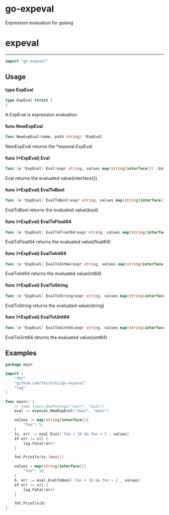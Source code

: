 # go-expeval
Expression evaluation for golang

# expeval

---

```go
import "go-expeval"
```


## Usage

#### type ExpEval

```go
type ExpEval struct {
}
```

A ExpEval is expression evaluation

#### func  NewExpEval

```go
func NewExpEval(name, path string) *ExpEval
```
NewExpEval returns the *expeval.ExpEval

#### func (*ExpEval) Eval

```go
func (e *ExpEval) Eval(expr string, values map[string]interface{}) (interface{}, error)
```
Eval returns the evaluated value(interface{})

#### func (*ExpEval) EvalToBool

```go
func (e *ExpEval) EvalToBool(expr string, values map[string]interface{}) (bool, error)
```
EvalToBool returns the evaluated value(bool)

#### func (*ExpEval) EvalToFloat64

```go
func (e *ExpEval) EvalToFloat64(expr string, values map[string]interface{}) (float64, error)
```
EvalToFloat64 returns the evaluated value(float64)

#### func (*ExpEval) EvalToInt64

```go
func (e *ExpEval) EvalToInt64(expr string, values map[string]interface{}) (int64, error)
```
EvalToInt64 returns the evaluated value(int64)

#### func (*ExpEval) EvalToString

```go
func (e *ExpEval) EvalToString(expr string, values map[string]interface{}) (string, error)
```
EvalToString returns the evaluated value(string)

#### func (*ExpEval) EvalToUint64

```go
func (e *ExpEval) EvalToUint64(expr string, values map[string]interface{}) (uint64, error)
```
EvalToUint64 returns the evaluated value(uint64)


## Examples

```go
package main

import (
	"fmt"
	"github.com/tkuchiki/go-expeval"
	"log"
)

func main() {
	// same types.NewPackage("main", "main")
	eval := expeval.NewExpEval("main", "main")

	values := map[string]interface{}{
		"foo": 5,
	}
	tv, err := eval.Eval(`foo < 10 && foo > 1`, values)
	if err != nil {
		log.Fatal(err)
	}

	fmt.Println(tv.(bool))

	values = map[string]interface{}{
		"foo": 10,
	}
	b, err := eval.EvalToBool(`foo < 10 && foo > 1`, values)
	if err != nil {
		log.Fatal(err)
	}

	fmt.Println(b)
}
```
